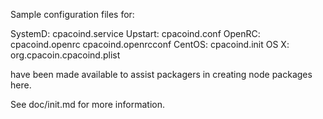 Sample configuration files for:

SystemD: cpacoind.service
Upstart: cpacoind.conf
OpenRC:  cpacoind.openrc
         cpacoind.openrcconf
CentOS:  cpacoind.init
OS X:    org.cpacoin.cpacoind.plist

have been made available to assist packagers in creating node packages here.

See doc/init.md for more information.
